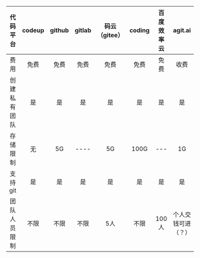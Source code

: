 | 代码平台 | codeup | github | gitlab | 码云（gitee） | coding | 百度效率云 |agit.ai| svnchina| 
| :--------:    | :----:| :---: | :---: |:----: |:----:| :-----: | :----: |:----: | 
| 费用 | 免费 |免费|免费| 免费| 免费|免费|收费| 99-698| 
| 创建私有团队 | 是 |是|是| 是| 是|是|是| 是|是| 
| 存储限制 | 无 |5G|----| 5G| 100G|---|1G| 看费用| 
| 支持git | 是 |是|是| 是| 是|是|是| 是|
| 团队人员限制 | 不限 |不限|不限| 5人| 不限|100人|个人交钱可进（？）| 不限|
